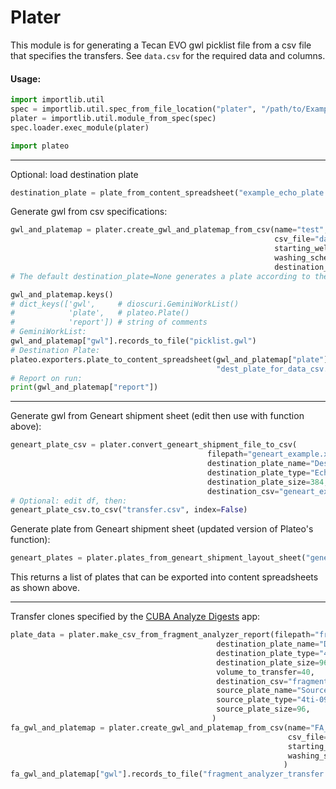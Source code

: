 # Plater

This module is for generating a Tecan EVO gwl picklist file from a csv file that specifies the transfers. See `data.csv` for the required data and columns.

#### Usage:

```python
import importlib.util
spec = importlib.util.spec_from_file_location("plater", "/path/to/Examples/Plater/plater.py")
plater = importlib.util.module_from_spec(spec)
spec.loader.exec_module(plater)

import plateo
```

---

Optional: load destination plate
```python
destination_plate = plate_from_content_spreadsheet("example_echo_plate.xlsx")
```

Generate gwl from csv specifications:
```python
gwl_and_platemap = plater.create_gwl_and_platemap_from_csv(name="test",
                                                           csv_file="data.csv",
                                                           starting_well=1,  # default
                                                           washing_scheme=None,  # default
                                                           destination_plate=destination_plate)
# The default destination_plate=None generates a plate according to the csv file.

gwl_and_platemap.keys()
# dict_keys(['gwl',     # dioscuri.GeminiWorkList()
#            'plate',   # plateo.Plate()
#            'report']) # string of comments
# GeminiWorkList:
gwl_and_platemap["gwl"].records_to_file("picklist.gwl")
# Destination Plate:
plateo.exporters.plate_to_content_spreadsheet(gwl_and_platemap["plate"],
                                              "dest_plate_for_data_csv.xlsx")
# Report on run:
print(gwl_and_platemap["report"])
```

---

Generate gwl from Geneart shipment sheet (edit then use with function above):
```python
geneart_plate_csv = plater.convert_geneart_shipment_file_to_csv(
                                            filepath="geneart_example.xlsx",
                                            destination_plate_name="Destination",
                                            destination_plate_type="Echo PP P-05525 raised",
                                            destination_plate_size=384,
                                            destination_csv="geneart_example_transfer.csv")
# Optional: edit df, then:
geneart_plate_csv.to_csv("transfer.csv", index=False)
```

Generate plate from Geneart shipment sheet (updated version of Plateo's function):
```python
geneart_plates = plater.plates_from_geneart_shipment_layout_sheet("geneart_example.xlsx")
```
This returns a list of plates that can be exported into content spreadsheets as shown above.

---

Transfer clones specified by the [CUBA Analyze Digests](https://cuba.genomefoundry.org/analyze-digests) app:
```python
plate_data = plater.make_csv_from_fragment_analyzer_report(filepath="fragment_analyzer.csv",
                                              destination_plate_name="Destination",
                                              destination_plate_type="4ti-0960/B raised",
                                              destination_plate_size=96,
                                              volume_to_transfer=40,
                                              destination_csv="fragment_analyzer_transfer.csv",
                                              source_plate_name="Source1",
                                              source_plate_type="4ti-0960/B on CPAC",
                                              source_plate_size=96,
                                             )
fa_gwl_and_platemap = plater.create_gwl_and_platemap_from_csv(name="FA_test",
                                                              csv_file="fragment_analyzer_transfer.csv",
                                                              starting_well=1,  # default
                                                              washing_scheme=None  # default
                                                             )
fa_gwl_and_platemap["gwl"].records_to_file("fragment_analyzer_transfer.gwl")
```

